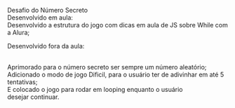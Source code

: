 Desafio do Número Secreto
</br>
Desenvolvido em aula:
</br>
Desenvolvido a estrutura do jogo com dicas em aula de JS sobre While com a Alura;
</br>
<p>Desenvolvido fora da aula:</p>
</br>
Aprimorado para o número secreto ser sempre um número aleatório;
</br>
Adicionado o modo de jogo Dificil, para o usuário ter de adivinhar em até 5 tentativas;
</br>
E colocado o jogo para rodar em looping enquanto o usuário desejar continuar.
